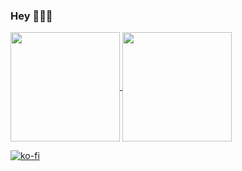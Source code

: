 ### Hey 👋👋👋

<a href="https://github.com/anuraghazra/github-readme-stats">
  <img height=175 align="center" src="https://github-readme-stats.vercel.app/api?username=linuskay&hide=contribs&theme=github_dark" />
</a>
<a href="https://github.com/anuraghazra/github-readme-stats">
  <img height=175 align="center" src="https://github-readme-stats.vercel.app/api/top-langs/?username=linuskay&hide=yacc&exclude_repo=if_else&layout=compact&theme=github_dark" />
</a>

[![ko-fi](https://ko-fi.com/img/githubbutton_sm.svg)](https://ko-fi.com/T6T3TEELN)
